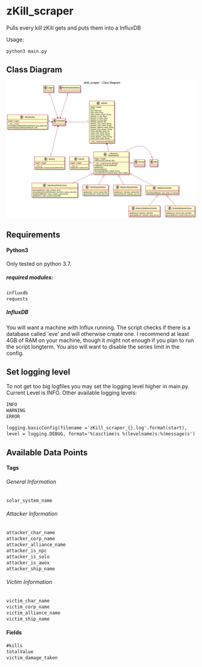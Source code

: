 # zKill_scraper
Pulls every kill zKill gets and puts them into a InfluxDB

Usage:
```
python3 main.py
```

## Class Diagram
![Class Diagramm](UML.png)

## Requirements

#### Python3
Only tested on python 3.7.
##### required modules:
```
influxdb
requests
```
##### InfluxDB
You will want a machine with Influx running. The script checks if there is a database called
'eve' and will otherwise create one. I recommend at least 4GB of RAM on your machine, though 
it might not enough if you plan to run the script longterm.
You also will want to disable the series limit in the config.


## Set logging level

To not get too big logfiles you may set the logging level higher in main.py. Current Level is INFO.
Other available logging levels:
  ```
  INFO
  WARNING
  ERROR
  ```
  ```
  logging.basicConfig(filename ='zKill_scraper_{}.log'.format(start), level = logging.DEBUG, format='%(asctime)s %(levelname)s:%(message)s')
  ```

## Available Data Points

#### Tags

###### General Information
```
solar_system_name
```

###### Attacker Information
```
attacker_char_name
attacker_corp_name
attacker_alliance_name
attacker_is_npc
attacker_is_solo
attacker_is_awox
attacker_ship_name
```

###### Victim Information
```
victim_char_name
victim_corp_name
victim_alliance_name
victim_ship_name
```
#### Fields

```
#kills
totalValue
victim_damage_taken
```
